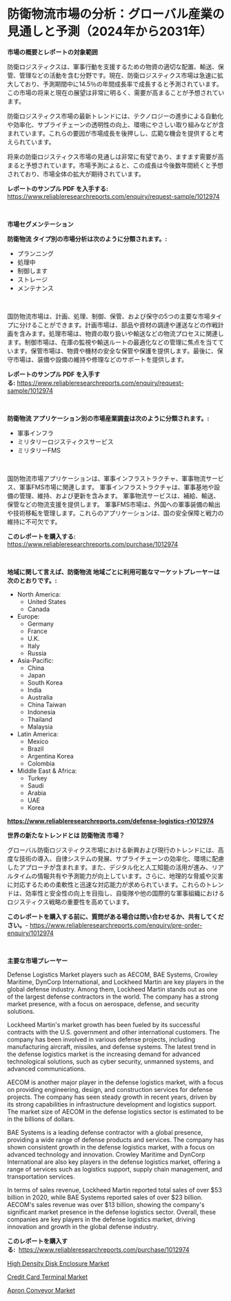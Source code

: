 <p><h1>防衛物流市場の分析：グローバル産業の見通しと予測（2024年から2031年）</h1></p><p><strong>市場の概要とレポートの対象範囲</strong></p>
<p><p>防衛ロジスティクスは、軍事行動を支援するための物資の適切な配置、輸送、保管、管理などの活動を含む分野です。現在、防衛ロジスティクス市場は急速に拡大しており、予測期間中に14.5％の年間成長率で成長すると予測されています。この市場の将来と現在の展望は非常に明るく、需要が高まることが予想されています。</p><p>防衛ロジスティクス市場の最新トレンドには、テクノロジーの進歩による自動化や効率化、サプライチェーンの透明性の向上、環境にやさしい取り組みなどが含まれています。これらの要因が市場成長を後押しし、広範な機会を提供すると考えられています。</p><p>将来の防衛ロジスティクス市場の見通しは非常に有望であり、ますます需要が高まると予想されています。市場予測によると、この成長は今後数年間続くと予想されており、市場全体の拡大が期待されています。</p></p>
<p><strong>レポートのサンプル PDF を入手する:</strong> <a href="https://www.reliableresearchreports.com/enquiry/request-sample/1012974">https://www.reliableresearchreports.com/enquiry/request-sample/1012974</a></p>
<p>&nbsp;</p>
<p><strong>市場セグメンテーション</strong></p>
<p><strong>防衛物流 タイプ別の市場分析は次のように分類されます。:</strong></p>
<p><ul><li>プランニング</li><li>処理中</li><li>制御します</li><li>ストレージ</li><li>メンテナンス</li></ul></p>
<p>&nbsp;</p>
<p><p>国防物流市場は、計画、処理、制御、保管、および保守の5つの主要な市場タイプに分けることができます。計画市場は、部品や資材の調達や運送などの作戦計画を含みます。処理市場は、物資の取り扱いや輸送などの物流プロセスに関連します。制御市場は、在庫の監視や輸送ルートの最適化などの管理に焦点を当てています。保管市場は、物資や機材の安全な保管や保護を提供します。最後に、保守市場は、装備や設備の維持や修理などのサポートを提供します。</p></p>
<p><strong>レポートのサンプル PDF を入手する:</strong>&nbsp;<a href="https://www.reliableresearchreports.com/enquiry/request-sample/1012974">https://www.reliableresearchreports.com/enquiry/request-sample/1012974</a></p>
<p>&nbsp;</p>
<p><strong> 防衛物流 アプリケーション別の市場産業調査は次のように分類されます。:</strong></p>
<p><ul><li>軍事インフラ</li><li>ミリタリーロジスティクスサービス</li><li>ミリタリーFMS</li></ul></p>
<p>&nbsp;</p>
<p><p>国防物流市場アプリケーションは、軍事インフラストラクチャ、軍事物流サービス、軍事FMS市場に関連します。 軍事インフラストラクチャは、軍事基地や設備の管理、維持、および更新を含みます。 軍事物流サービスは、補給、輸送、保管などの物流支援を提供します。 軍事FMS市場は、外国への軍事装備の輸出や技術移転を管理します。これらのアプリケーションは、国の安全保障と戦力の維持に不可欠です。</p></p>
<p><strong>このレポートを購入する:</strong>&nbsp; <a href="https://www.reliableresearchreports.com/purchase/1012974">https://www.reliableresearchreports.com/purchase/1012974</a></p>
<p>&nbsp;</p>
<p><strong>地域に関して言えば、防衛物流 地域ごとに利用可能なマーケットプレーヤーは次のとおりです。:</strong></p>
<p><ul>
    <li>
        North America:
        <ul>
            <li>United States</li>
            <li>Canada</li>
        </ul>
    </li>
    <li>
        Europe:
        <ul>
            <li>Germany</li>
            <li>France</li>
            <li>U.K.</li>
            <li>Italy</li>
            <li>Russia</li>
        </ul>
    </li>
    <li>
        Asia-Pacific:
        <ul>
            <li>China</li>
            <li>Japan</li>
            <li>South Korea</li>
            <li>India</li>
            <li>Australia</li>
            <li>China Taiwan</li>
            <li>Indonesia</li>
            <li>Thailand</li>
            <li>Malaysia</li>
        </ul>
    </li>
    <li>
        Latin America:
        <ul>
            <li>Mexico</li>
            <li>Brazil</li>
            <li>Argentina Korea</li>
            <li>Colombia</li>
        </ul>
    </li>
    <li>
        Middle East & Africa:
        <ul>
            <li>Turkey</li>
            <li>Saudi</li>
            <li>Arabia</li>
            <li>UAE</li>
            <li>Korea</li>
        </ul>
    </li>
    </ul></p>
<p><strong><a href="https://www.reliableresearchreports.com/defense-logistics-r1012974">https://www.reliableresearchreports.com/defense-logistics-r1012974</a></strong>&nbsp;</p>
<p><strong>世界の新たなトレンドとは 防衛物流 市場？</strong></p>
<p><p>グローバル防衛ロジスティクス市場における新興および現行のトレンドには、高度な技術の導入、自律システムの発展、サプライチェーンの効率化、環境に配慮したアプローチが含まれます。また、デジタル化と人工知能の活用が進み、リアルタイムの情報共有や予測能力が向上しています。さらに、地理的な脅威や災害に対応するための柔軟性と迅速な対応能力が求められています。これらのトレンドは、効率性と安全性の向上を目指し、自衛隊や他の国際的な軍事組織におけるロジスティクス戦略の重要性を高めています。</p></p>
<p><strong>このレポートを購入する前に、質問がある場合は問い合わせるか、共有してください。</strong>- <a href="https://www.reliableresearchreports.com/enquiry/pre-order-enquiry/1012974">https://www.reliableresearchreports.com/enquiry/pre-order-enquiry/1012974</a></p>
<p>&nbsp;</p>
<p><strong>主要な市場プレーヤー</strong></p>
<p><p>Defense Logistics Market players such as AECOM, BAE Systems, Crowley Maritime, DynCorp International, and Lockheed Martin are key players in the global defense industry. Among them, Lockheed Martin stands out as one of the largest defense contractors in the world. The company has a strong market presence, with a focus on aerospace, defense, and security solutions.</p><p>Lockheed Martin's market growth has been fueled by its successful contracts with the U.S. government and other international customers. The company has been involved in various defense projects, including manufacturing aircraft, missiles, and defense systems. The latest trend in the defense logistics market is the increasing demand for advanced technological solutions, such as cyber security, unmanned systems, and advanced communications.</p><p>AECOM is another major player in the defense logistics market, with a focus on providing engineering, design, and construction services for defense projects. The company has seen steady growth in recent years, driven by its strong capabilities in infrastructure development and logistics support. The market size of AECOM in the defense logistics sector is estimated to be in the billions of dollars.</p><p>BAE Systems is a leading defense contractor with a global presence, providing a wide range of defense products and services. The company has shown consistent growth in the defense logistics market, with a focus on advanced technology and innovation. Crowley Maritime and DynCorp International are also key players in the defense logistics market, offering a range of services such as logistics support, supply chain management, and transportation services.</p><p>In terms of sales revenue, Lockheed Martin reported total sales of over $53 billion in 2020, while BAE Systems reported sales of over $23 billion. AECOM's sales revenue was over $13 billion, showing the company's significant market presence in the defense logistics sector. Overall, these companies are key players in the defense logistics market, driving innovation and growth in the global defense industry.</p></p>
<p><strong>このレポートを購入する:</strong>&nbsp;&nbsp;<a href="https://www.reliableresearchreports.com/purchase/1012974">https://www.reliableresearchreports.com/purchase/1012974</a></p>
<p><p><a href="https://www.linkedin.com/pulse/high-density-disk-enclosure-market-key-successful-business-strategy-nyt1f?trackingId=Vy5AQPmygfhIcuSjl4vncw%3D%3D">High Density Disk Enclosure Market</a></p><p><a href="https://www.linkedin.com/pulse/credit-card-terminal-market-insight-trends-growth-forecasted-from-bca7f?trackingId=tzbYSNxMjSt3JK%2FcsAzIdQ%3D%3D">Credit Card Terminal Market</a></p><p><a href="https://github.com/Angelnienowdseej3e45z3p8c/Market-Research-Report-List-2/blob/main/apron-conveyor-market.md">Apron Conveyor Market</a></p></p>